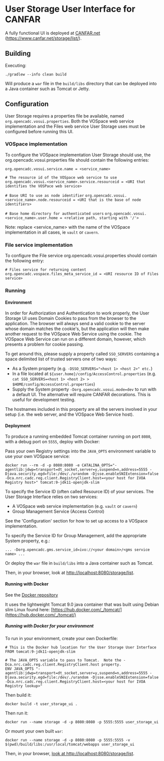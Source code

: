 # User Storage User Interface for CANFAR

A fully functional UI is deployed at [CANFAR.net](https://www.canfar.net/storage/list/) (https://www.canfar.net/storage/list/).

## Building

Executing:

`./gradlew --info clean build`

Will produce a `war` file in the `build/libs` directory that can be deployed into a Java container such as Tomcat or Jetty.

## Configuration
User Storage requires a properties file be available, named `org.opencadc.vosui.properties`. 
Both the VOSpace web service implementation and the Files web service User Storage uses must be configured before
running this UI.

### VOSpace implementation 
To configure the VOSpace implementation User Storage should use, the org.opencadc.vosui.properties file should 
contain the following entries:

`org.opencadc.vosui.service.name = <service_name>`

`# The resource id of the VOSpace web service to use`
`org.opencadc.vosui.<service_name>.service.resourceid = <URI that identifies the VOSPace web service>`

`# Base URI to use as node identifier`
`org.opencadc.vosui.<service_name>.node.resourceid = <URI that is the base of node identifiers>`

`# Base home directory for authenticated users`
`org.opencadc.vosui.<service_name>.user.home = <relative path, starting with '/'>`

Note: replace <service_name> with the name of the VOSpace implementation in all cases, ie `vault` or `cavern`.

### File service implementation 
To configure the File service org.opencadc.vosui.properties should contain the following entry:

`# Files service for returning content`
`org.opencadc.vospace.files_meta_service_id = <URI resource ID of Files service>`


### Running

#### Environment

In order for Authorization and Authentication to work properly, the User Storage UI uses Domain Cookies to pass from the browser to the application.
The browser will always send a valid cookie to the server whose domain matches the cookie's, but the application will then make another request
to the VOSpace Web Service using the cookie.  The VOSpace Web Service can run on a different domain, however, which presents a problem for
cookie passing.

To get around this, please supply a property called `SSO_SERVERS` containing a space delimited list of trusted servers one of two ways:

  - As a System property (e.g. `-DSSO_SERVERS="<host 1> <host 2>" etc.`)
  - In a file located at `${user.home}/config/AccessControl.properties` (e.g. `cat SSO_SERVERS=<host 1> <host 2> > $HOME/config/AccessControl.properties`)
  - Supply the System property `-Dorg.opencadc.vosui.mode=dev` to run with a default UI.  The alternative will require CANFAR decorations.  This is useful for development testing.

The hostnames included in this property are all the servers involved in your setup (i.e. the web server, and the VOSpace Web Service host).

#### Deployment

To produce a running embedded Tomcat container running on port `8080`, with a debug port on `5555`, deploy with Docker:

Pass your own Registry settings into the `JAVA_OPTS` environment variable to use your own VOSpace service:

`docker run --rm -d -p 8080:8080 -e CATALINA_OPTS="-agentlib:jdwp=transport=dt_socket,server=y,suspend=n,address=5555 -Djava.security.egd=file:/dev/./urandom -Djsse.enableSNIExtension=false -Dca.nrc.cadc.reg.client.RegistryClient.host=<your host for IVOA Registry host>" tomcat:9-jdk11-openjdk-slim`

To specify the Service ID (often called Resource ID) of your services.  The User Storage Interface relies on two services:

 - A VOSpace web service implementation (e.g. `vault` or `cavern`)
 - Group Management Service (Access Control)
 
 See the 'Configuration' section for how to set up access to a VOSpace implementation. 

To specify the Service ID for Group Management, add the appropriate System property, e.g.:

`... -Dorg.opencadc.gms.service_id=ivo://<your domain>/<gms service name> ...`

Or deploy the `war` file in `build/libs` into a Java container such as Tomcat.

Then, in your browser, look at <a href="http://localhost:8080/storage/list">http://localhost:8080/storage/list</a>.

#### Running with Docker

See the [Docker repository](https://hub.docker.com/r/opencadc/storage/)

It uses the lightweight Tomcat 9.0 java container that was built using Debian slim Linux found here:
[https://hub.docker.com/_/tomcat/](https://hub.docker.com/_/tomcat/)

##### Running with Docker for your environment

To run in your environment, create your own Dockerfile:

```
# This is the Docker hub location for the User Storage User Interface
FROM tomcat:9-jdk11-openjdk-slim

# The JAVA_OPTS variable to pass to Tomcat.  Note the -Dca.nrc.cadc.reg.client.RegistryClient.host property.
ENV JAVA_OPTS "-agentlib:jdwp=transport=dt_socket,server=y,suspend=n,address=5555 -Djava.security.egd=file:/dev/./urandom -Djsse.enableSNIExtension=false -Dca.nrc.cadc.reg.client.RegistryClient.host=<your host for IVOA Registry lookup>"
```

Then build it:

`docker build -t user_storage_ui .`

Then run it:

`docker run --name storage -d -p 8080:8080 -p 5555:5555 user_storage_ui`

Or mount your own built `war`:

`docker run --name storage -d -p 8080:8080 -p 5555:5555 -v $(pwd)/build/libs:/usr/local/tomcat/webapps user_storage_ui`

Then, in your browser, [look at http://localhost:8080/storage/list](http://localhost:8080/storage/list).
